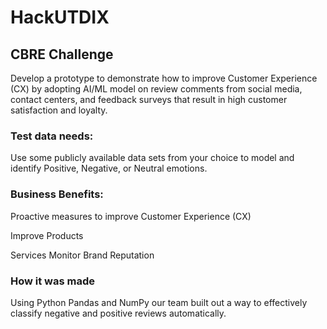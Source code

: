 # HackUTDIX #

## CBRE Challenge ##

Develop a prototype to demonstrate how to improve Customer Experience (CX) by adopting AI/ML model on review comments from social media, contact centers, and feedback surveys that result in high customer satisfaction and loyalty.  

### Test data needs: ###

Use some publicly available data sets from your choice to model and identify Positive, Negative, or Neutral emotions.   

### Business Benefits: ###
  
  Proactive measures to improve Customer Experience (CX)  
  
  Improve Products
  
  Services  Monitor Brand Reputation
  
 
 ### How it was made ###
 
 Using Python Pandas and NumPy our team built out a way to effectively classify negative and positive reviews automatically.
 
 
 
